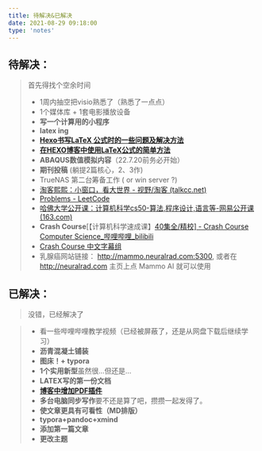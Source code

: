 ```yaml
---
title: 待解决&已解决
date: 2021-08-29 09:18:00
type: 'notes'
---
```



待解决：
---
>首先得找个空余时间
>- 1周内抽空把visio熟悉了（熟悉了一点点）
>- 1个媒体库 + 1套电影播放设备
>- **写一个计算用的小程序**
>- **latex  ing**
>- **[Hexo书写LaTeX 公式时的一些问题及解决方法](https://jdhao.github.io/2017/10/06/hexo-markdown-latex-equation/)**
>- **[在HEXO博客中使用LaTeX公式的简单方法](https://blog.csdn.net/weixin_43318626/article/details/89407031)**
>- **ABAQUS数值模拟内容**（22.7.20前务必开始）
>- **期刊投稿** (躺提2篇核心，2、3作)
>- TrueNAS 第二台筹备工作 ( or win server ?)
>- [淘客熙熙：小窗口，看大世界 - 视野/淘客 (talkcc.net)](https://www.talkcc.net/)
>- [Problems - LeetCode](https://leetcode.com/problemset/all/)
>- [哈佛大学公开课：计算机科学cs50-算法,程序设计,语言等-网易公开课 (163.com)](https://open.163.com/newview/movie/free?pid=M6U6LS8CV&mid=M6U6MHDUR)
>- **Crash Course**[【计算机科学速成课】[40集全/精校\] - Crash Course Computer Science_哔哩哔哩_bilibili](https://www.bilibili.com/video/BV1EW411u7th?spm_id_from=333.337.search-card.all.click)
>- [Crash Course 中文字幕组](https://crashcourse.club/category)
>- 乳腺癌网站链接： http://mammo.neuralrad.com:5300, 或者在 http://neuralrad.com 主页上点 Mammo AI 就可以使用

已解决：
---
>没错，已经解决了 

> - 看一些哔哩哔哩教学视频（已经被屏蔽了，还是从网盘下载后继续学习）
> - **沥青混凝土铺装**
> - **图床！+ typora**
> - **1个实用新型**虽然很...但还是...
> - **LATEX写的第一份文档**
> - **[博客中增加PDF插件](https://blog.csdn.net/lihangll/article/details/80516085)**
> - **多台电脑同步写作**要不还是算了吧，攒攒一起发得了。
> - **使文章更具有可看性（MD排版）**
> - **typora+pandoc+xmind** 
> - **添加第一篇文章** 
> - **更改主题**

